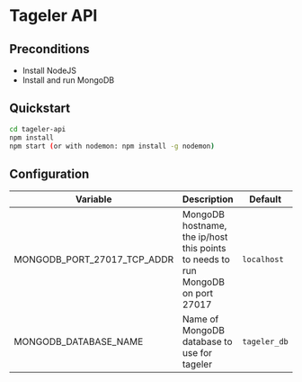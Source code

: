 Tageler API
===========
Preconditions
---
- Install NodeJS
- Install and run MongoDB

Quickstart
----------
```bash
cd tageler-api
npm install
npm start (or with nodemon: npm install -g nodemon)
```
Configuration
-------------

| Variable | Description | Default |
|----------|-------------|---------|
| MONGODB_PORT_27017_TCP_ADDR | MongoDB hostname, the ip/host this points to needs to run MongoDB on port 27017 | `localhost` |
| MONGODB_DATABASE_NAME | Name of MongoDB database to use for tageler | `tageler_db` |
